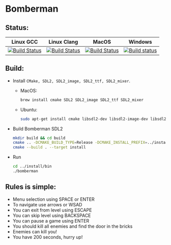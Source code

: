 # Bomberman

## Status:
| Linux GCC | Linux Clang | MacOS | Windows |
|-----------|-------------|-------|---------|
| [![Build Status](https://travis-matrix-badges.herokuapp.com/repos/i-bardinov/bomberman-sdl2/branches/master/1)](https://travis-ci.org/i-bardinov/bomberman-sdl2) | [![Build Status](https://travis-matrix-badges.herokuapp.com/repos/i-bardinov/bomberman-sdl2/branches/master/2)](https://travis-ci.org/i-bardinov/bomberman-sdl2) | [![Build Status](https://travis-matrix-badges.herokuapp.com/repos/i-bardinov/bomberman-sdl2/branches/master/3)](https://travis-ci.org/i-bardinov/bomberman-sdl2) | [![Build status](https://ci.appveyor.com/api/projects/status/gdgocjy6th4sd4a5/branch/master?svg=true)](https://ci.appveyor.com/project/i-bardinov/bomberman-sdl2/branch/master) |

## Build:
- Install `CMake, SDL2, SDL2_image, SDL2_ttf, SDL2_mixer`.
  - MacOS:
    ```sh
    brew install cmake SDL2 SDL2_image SDL2_ttf SDL2_mixer
    ```
  - Ubuntu:
    ```sh
    sudo apt-get install cmake libsdl2-dev libsdl2-image-dev libsdl2-ttf-dev libsdl2-mixer-dev
    ```

- Build Bomberman SDL2
    ```sh
    mkdir build && cd build
    cmake .. -DCMAKE_BUILD_TYPE=Release -DCMAKE_INSTALL_PREFIX=../install
    cmake --build . --target install
    ```

- Run
    ```sh
    cd ../install/bin
    ./bomberman
    ```

## Rules is simple:
  - Menu selection using SPACE or ENTER
  - To navigate use arrows or WSAD
  - You can exit from level using ESCAPE
  - You can skip level using BACKSPACE
  - You can pause a game using ENTER
  - You should kill all enemies and find the door in the bricks
  - Enemies can kill you!
  - You have 200 seconds, hurry up!
